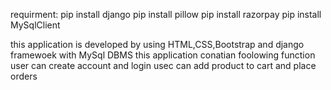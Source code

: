 requirment:
pip install django
pip install pillow
pip install razorpay
pip install MySqlClient




this application is developed by using HTML,CSS,Bootstrap and django framewoek with MySql DBMS 
this application conatian foolowing function
user can create account and login
usec can add product to cart and place orders
